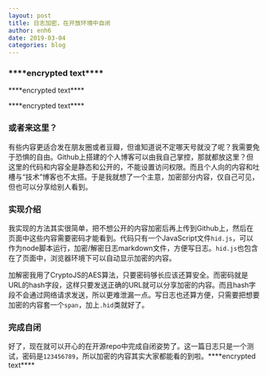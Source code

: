 ```yaml
---
layout: post
title: 日志加密，在开放环境中自闭
author: enh6
date: 2019-03-04
categories: blog
---
```


### <span class='hid' data-text='U2FsdGVkX1/Bo2DYoPvJ/6g/1VxoP2Edb9U/0j5qzZGpuNVLwUboZB0XuOG0ADTG'>\*\*\*\*encrypted text\*\*\*\*</span>

<span class='hid' data-text='U2FsdGVkX18doAZ5MWZHkAMI99sXYRnLe5q8v1C2OdhqrpvWeRIZVhDMP2ltRFLZIyJL0YJk76Xb6Ftwu59eomnxij6qmK1oFQTdZ3FYXIH0JWRfUITRnxgTBIigxYIdirxJ1zLTMDnF2llrAebSmA=='>\*\*\*\*encrypted text\*\*\*\*</span>

<span class='hid' data-text='U2FsdGVkX1+7Pr3Stvq4mvggxQVQnxrNwmifwCwv6r6rOGSZSvOTHiCqXTlfsBmi/9R8OcIBMBLQQO6BQDdydHzuONQg63HmIvApNSnYThQEHI/DZG7p0vAzSmqQ3n27Lndnuxv7tCsYAl//2Ath9Pxb3z8SLc+NLyD7U3cgyVhUfBB8ynX+84XljnPHh3q4+5jRIBjJW0vNe8lZa/Y0xO+di0NH332/beeGmsIXyFLrP6igcyUwqpWPKNKBM30cUuy4xGPcVhEvoOt+bpQTtSXocz9OcMUbPQJjJrh31RI='>\*\*\*\*encrypted text\*\*\*\*</span>

### 或者来这里？

有些内容更适合发在朋友圈或者豆瓣，但谁知道说不定哪天号就没了呢？我需要免于恐惧的自由。Github上搭建的个人博客可以由我自己掌控，那就都放这里？但这里的代码和内容全是静态和公开的，不能设置访问权限。而且个人向的内容和吐槽与“技术”博客也不太搭。于是我就想了一个主意，加密部分内容，仅自己可见，但也可以分享给别人看到。

### 实现介绍

我实现的方法其实很简单，把不想公开的内容加密后再上传到Github上，然后在页面中这些内容需要密码才能看到。代码只有一个JavaScript文件`hid.js`，可以作为node脚本运行，加密/解密日志markdown文件，方便写日志。`hid.js`也包含在了页面中，浏览器环境下可以自动显示加密的内容。

加解密我用了CryptoJS的AES算法，只要密码够长应该还算安全。而密码就是URL的hash字段，这样只要发送正确的URL就可以分享加密的内容。而且hash字段不会通过网络请求发送，所以更难泄漏一点。写日志也还算方便，只需要把想要加密的内容套一个`span`，加上`.hid`类就好了。

### 完成自闭

好了，现在就可以开心的在开源repo中完成自闭姿势了。这一篇日志只是一个测试，密码是`123456789`，所以加密的内容其实大家都能看的到啦。<span class='hid' data-text='U2FsdGVkX1+HxpEbSUifMJgotGBHomm3F+lg9goRl534aWDT69uUI2TrpNy/lU803XnLeFAwQz8Ta4iBg2HKcSQqV0neii3JPlKBUQaRzUtUFGwT0C9uuAW+TIPnQrQK'>\*\*\*\*encrypted text\*\*\*\*</span>

<script src='/assets/js/hid.js' defer></script>
